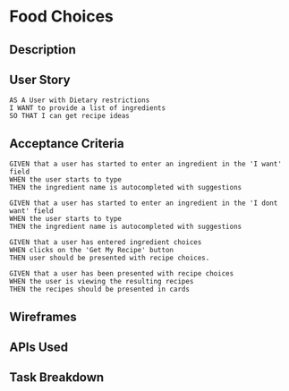 # Food Choices

## Description


## User Story

```
AS A User with Dietary restrictions
I WANT to provide a list of ingredients
SO THAT I can get recipe ideas
```

## Acceptance Criteria

```
GIVEN that a user has started to enter an ingredient in the 'I want' field
WHEN the user starts to type
THEN the ingredient name is autocompleted with suggestions

GIVEN that a user has started to enter an ingredient in the 'I dont want' field
WHEN the user starts to type
THEN the ingredient name is autocompleted with suggestions

GIVEN that a user has entered ingredient choices
WHEN clicks on the 'Get My Recipe' button
THEN user should be presented with recipe choices.

GIVEN that a user has been presented with recipe choices
WHEN the user is viewing the resulting recipes 
THEN the recipes should be presented in cards
```

## Wireframes


## APIs Used


## Task Breakdown
